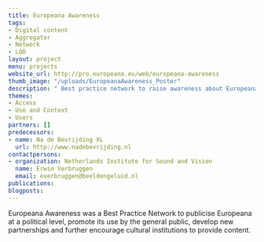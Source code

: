 ```yaml
---
title: Europeana Awareness
tags:
- Digital content
- Aggregator
- Network
- LOD
layout: project
menu: projects
website_url: http://pro.europeana.eu/web/europeana-awareness
thumb_image: "/uploads/EuropeanaAwareness_Poster"
description: " Best practice network to raise awareness about Europeana"
themes:
- Access
- Use and Context
- Users
partners: []
predecessors:
- name: Na de Bevrijding XL
  url: http://www.nadebevrijding.nl
contactpersons:
- organization: Netherlands Institute for Sound and Vision
  name: Erwin Verbruggen
  email: everbruggen@beeldengeluid.nl
publications: 
blogposts: 
---
```


Europeana Awareness was a Best Practice Network to publicise Europeana at a political level, promote its use by the general public, develop new partnerships and further encourage cultural institutions to provide content.
